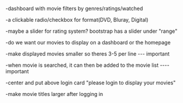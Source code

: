 
-dashboard with movie filters by genres/ratings/watched

-a clickable radio/checkbox for format(DVD, Bluray, Digital)

-maybe a slider for rating system? bootstrap has a slider under "range"

-do we want our movies to display on a dashboard or the homepage 

-make displayed movies smaller so theres 3-5 per line  --- important

-when movie is searched, it can then be added to the movie list ----important

-center and put above login card "please login to display your movies"

-make movie titles larger after logging in